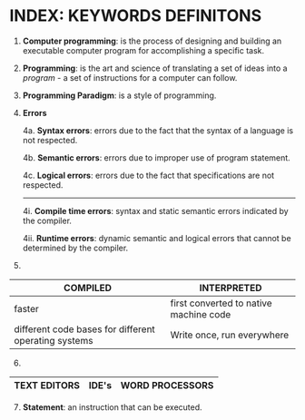 # INDEX: KEYWORDS DEFINITONS

1. **Computer programming**: is the process of designing and building an executable computer program for accomplishing a specific task.

2. **Programming**: is the art and science of translating a set of ideas into a *program* - a set of instructions for a computer can follow.

3. **Programming Paradigm**: is a style of programming.

4. **Errors**

    4a. **Syntax errors**: errors due to the fact that the syntax of a language is not respected.

    4b. **Semantic errors**: errors due to improper use of program statement.

    4c. **Logical errors**: errors due to the fact that specifications are not respected.

    ----

    4i. **Compile time errors**: syntax and static semantic errors indicated by the compiler.

    4ii. **Runtime errors**: dynamic semantic and logical errors that cannot be determined by the compiler.


5. 
| COMPILED | INTERPRETED |
| --- | --- |
| faster | first converted to native machine code |
| different code bases for different operating systems | Write once, run everywhere

6. 
| TEXT EDITORS | IDE's | WORD PROCESSORS | 
| --- | --- | --- |

7. **Statement**: an instruction that can be executed.

        

        


